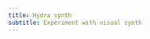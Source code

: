 ```yaml
---
title: Hydra synth
subtitle: Experiment with visual synth
---
```


<script setup>
  import HydraSynth from './hydra.vue'
</script>

<Hydra-synth />